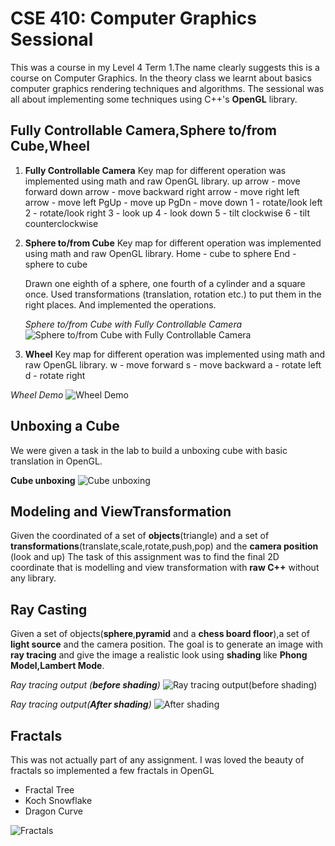 CSE 410: Computer Graphics Sessional
====================================
This was a course in my Level 4 Term 1.The name clearly suggests this is a course on Computer Graphics. In the theory class we learnt about basics computer graphics rendering techniques and algorithms.
The sessional was all about implementing some techniques using C++'s **OpenGL** library.


Fully Controllable Camera,Sphere to/from Cube,Wheel
---------------------------------------------------
1. **Fully Controllable Camera**
    Key map for different operation was implemented using math and raw OpenGL library.
    up arrow - move forward
    down arrow - move backward
    right arrow - move right
    left arrow - move left
    PgUp - move up
    PgDn - move down
    1 - rotate/look left
    2 - rotate/look right
    3 - look up
    4 - look down
    5 - tilt clockwise
    6 - tilt counterclockwise

2. **Sphere to/from Cube**
    Key map for different operation was implemented using math and raw OpenGL library.
    Home - cube to sphere
    End - sphere to cube
    
    Drawn one eighth of a sphere, one fourth of a cylinder and a square once. Used transformations (translation, rotation etc.) to put them in the right places. And implemented the operations.


    *Sphere to/from Cube with Fully Controllable Camera*
    ![Sphere to/from Cube with Fully Controllable Camera](https://raw.githubusercontent.com/MzMahmud/CSE410-ComputerGraphicsSessional/master/Assignment%201/camera%2Bsphere.PNG)

3. **Wheel**
    Key map for different operation was implemented using math and raw OpenGL library.
w - move forward
s - move backward
a - rotate left
d - rotate right

*Wheel Demo*
![Wheel Demo](https://raw.githubusercontent.com/MzMahmud/CSE410-ComputerGraphicsSessional/master/Assignment%201/wheel.PNG)

Unboxing a Cube
---------------
We were given a task in the lab to build a unboxing cube with basic translation in OpenGL.

**Cube unboxing**
![Cube unboxing](https://raw.githubusercontent.com/MzMahmud/CSE410-ComputerGraphicsSessional/master/Online%201/cube.png)  

Modeling and ViewTransformation
-------------------------------
Given the coordinated of a set of **objects**(triangle) and a set of **transformations**(translate,scale,rotate,push,pop) and the **camera position** (look and up) The task of this assignment was to find the final 2D coordinate that is modelling and view transformation with **raw C++** without any library.

Ray Casting
-----------
Given a set of objects(**sphere**,**pyramid** and a **chess board floor**),a set of **light source** and the camera position. The goal is to generate an image with **ray tracing** and give the image a realistic look using **shading** like **Phong Model,Lambert Mode**.


*Ray tracing output (**before shading**)*
![Ray tracing output(before shading)](https://raw.githubusercontent.com/MzMahmud/CSE410-ComputerGraphicsSessional/master/Assignment%203/before.bmp)


*Ray tracing output(**After shading**)*
![After shading](https://raw.githubusercontent.com/MzMahmud/CSE410-ComputerGraphicsSessional/master/Assignment%203/after.bmp)

Fractals
--------
This was not actually part of any assignment. I was loved the beauty of fractals so implemented a few fractals in OpenGL
* Fractal Tree
* Koch Snowflake
* Dragon Curve

![Fractals](https://raw.githubusercontent.com/MzMahmud/CSE410-ComputerGraphicsSessional/master/Fractal/fractals.png)
